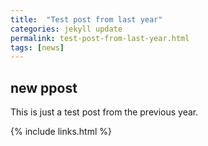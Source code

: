 ```yaml
---
title:  "Test post from last year"
categories: jekyll update
permalink: test-post-from-last-year.html
tags: [news]
---
```


## new ppost

This is just a test post from the previous year.

{% include links.html %}
